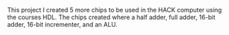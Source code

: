 This project I created 5 more chips to be used in the HACK computer using the courses HDL. 
The chips created where a half adder, full adder, 16-bit adder, 16-bit incrementer, and an ALU.
